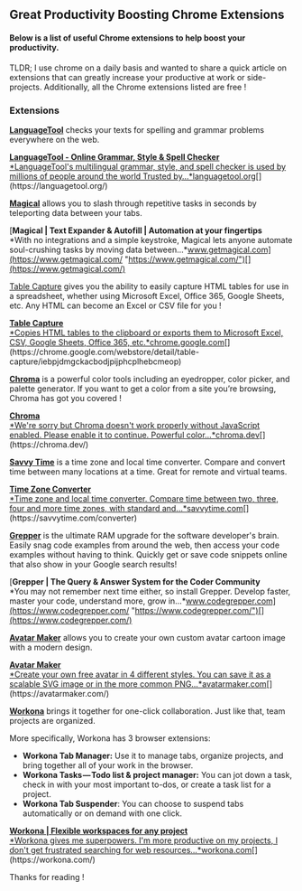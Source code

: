## Great Productivity Boosting Chrome Extensions

#### Below is a list of useful Chrome extensions to help boost your productivity.

TLDR; I use chrome on a daily basis and wanted to share a quick article on extensions that can greatly increase your productive at work or side-projects. Additionally, all the Chrome extensions listed are free !

### Extensions

[**LanguageTool**](https://chrome.google.com/webstore/detail/grammar-spell-checker-%E2%80%94-l/oldceeleldhonbafppcapldpdifcinji) checks your texts for spelling and grammar problems everywhere on the web.

[**LanguageTool - Online Grammar, Style & Spell Checker**  
*LanguageTool's multilingual grammar, style, and spell checker is used by millions of people around the world Trusted by…*languagetool.org](https://languagetool.org/ "https://languagetool.org/")[](https://languagetool.org/)

[**Magical**](https://chrome.google.com/webstore/detail/magical-text-expander-aut/iibninhmiggehlcdolcilmhacighjamp) allows you to slash through repetitive tasks in seconds by teleporting data between your tabs.

[**Magical | Text Expander & Autofill | Automation at your fingertips**  
*With no integrations and a simple keystroke, Magical lets anyone automate soul-crushing tasks by moving data between…*www.getmagical.com](https://www.getmagical.com/ "https://www.getmagical.com/")[](https://www.getmagical.com/)

[Table Capture](https://chrome.google.com/webstore/detail/table-capture/iebpjdmgckacbodjpijphcplhebcmeop) gives you the ability to easily capture HTML tables for use in a spreadsheet, whether using Microsoft Excel, Office 365, Google Sheets, etc. Any HTML can become an Excel or CSV file for you !

[**Table Capture**  
*Copies HTML tables to the clipboard or exports them to Microsoft Excel, CSV, Google Sheets, Office 365, etc.*chrome.google.com](https://chrome.google.com/webstore/detail/table-capture/iebpjdmgckacbodjpijphcplhebcmeop "https://chrome.google.com/webstore/detail/table-capture/iebpjdmgckacbodjpijphcplhebcmeop")[](https://chrome.google.com/webstore/detail/table-capture/iebpjdmgckacbodjpijphcplhebcmeop)

[**Chroma**](https://chrome.google.com/webstore/detail/chroma-eyedropper-color-p/pkgejkfioihnchalojepdkefnpejomgn) is a powerful color tools including an eyedropper, color picker, and palette generator. If you want to get a color from a site you’re browsing, Chroma has got you covered !

[**Chroma**  
*We're sorry but Chroma doesn't work properly without JavaScript enabled. Please enable it to continue. Powerful color…*chroma.dev](https://chroma.dev/ "https://chroma.dev/")[](https://chroma.dev/)

[**Savvy Time**](https://chrome.google.com/webstore/detail/time-zone-converter-savvy/plhnjpnbkmdmooideifhkonobdkgbbof) is a time zone and local time converter. Compare and convert time between many locations at a time. Great for remote and virtual teams.

[**Time Zone Converter**  
*Time zone and local time converter. Compare time between two, three, four and more time zones, with standard and…*savvytime.com](https://savvytime.com/converter "https://savvytime.com/converter")[](https://savvytime.com/converter)

[**Grepper**](https://chrome.google.com/webstore/detail/grepper/amaaokahonnfjjemodnpmeenfpnnbkco) is the ultimate RAM upgrade for the software developer's brain. Easily snag code examples from around the web, then access your code examples without having to think. Quickly get or save code snippets online that also show in your Google search results!

[**Grepper | The Query & Answer System for the Coder Community**  
*You may not remember next time either, so install Grepper. Develop faster, master your code, understand more, grow in…*www.codegrepper.com](https://www.codegrepper.com/ "https://www.codegrepper.com/")[](https://www.codegrepper.com/)

[**Avatar Maker**](https://chrome.google.com/webstore/detail/avatar-maker/ofknlbikfofijlcjkfcihomkedmchfbn) allows you to create your own custom avatar cartoon image with a modern design.

[**Avatar Maker**  
*Create your own free avatar in 4 different styles. You can save it as a scalable SVG image or in the more common PNG…*avatarmaker.com](https://avatarmaker.com/ "https://avatarmaker.com/")[](https://avatarmaker.com/)

[**Workona**](https://workona.com/) brings it together for one-click collaboration. Just like that, team projects are organized.

More specifically, Workona has 3 browser extensions:

*   **Workona Tab Manager:** Use it to manage tabs, organize projects, and bring together all of your work in the browser.
*   **Workona Tasks — Todo list & project manager:** You can jot down a task, check in with your most important to-dos, or create a task list for a project.
*   **Workona Tab Suspender**: You can choose to suspend tabs automatically or on demand with one click.

[**Workona | Flexible workspaces for any project**  
*Workona gives me superpowers. I'm more productive on my projects, I don't get frustrated searching for web resources…*workona.com](https://workona.com/ "https://workona.com/")[](https://workona.com/)

Thanks for reading !